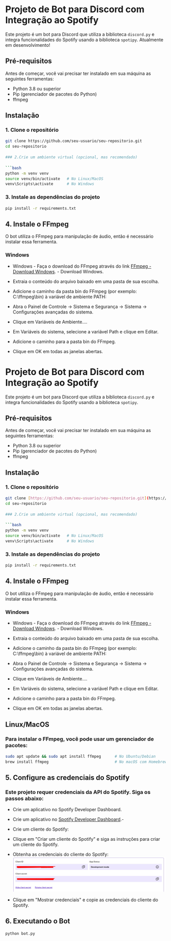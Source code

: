 # Projeto de Bot para Discord com Integração ao Spotify

Este projeto é um bot para Discord que utiliza a biblioteca `discord.py` e integra funcionalidades do Spotify usando a biblioteca `spotipy`. Atualmente em desenvolvimento!

## Pré-requisitos

Antes de começar, você vai precisar ter instalado em sua máquina as seguintes ferramentas:

- Python 3.8 ou superior
- Pip (gerenciador de pacotes do Python)
- ffmpeg

## Instalação

### 1. Clone o repositório

```bash
git clone https://github.com/seu-usuario/seu-repositorio.git
cd seu-repositorio

### 2.Crie um ambiente virtual (opcional, mas recomendado)

```bash
python -m venv venv
source venv/bin/activate   # No Linux/MacOS
venv\Scripts\activate      # No Windows
```
### 3. Instale as dependências do projeto

```bash
pip install -r requirements.txt
```

## 4. Instale o FFmpeg

O bot utiliza o FFmpeg para manipulação de áudio, então é necessário instalar essa ferramenta.

### Windows

- Windows - Faça o download do FFmpeg através do link [FFmpeg - Download Windows](https://www.gyan.dev/ffmpeg/builds/). - Download Windows.

- Extraia o conteúdo do arquivo baixado em uma pasta de sua escolha.

- Adicione o caminho da pasta bin do FFmpeg (por exemplo: C:\ffmpeg\bin) à variável de ambiente PATH:

- Abra o Painel de Controle -> Sistema e Segurança -> Sistema -> Configurações avançadas do sistema.

- Clique em Variáveis de Ambiente....

- Em Variáveis do sistema, selecione a variável Path e clique em Editar.

- Adicione o caminho para a pasta bin do FFmpeg.

- Clique em OK em todas as janelas abertas.
# Projeto de Bot para Discord com Integração ao Spotify

Este projeto é um bot para Discord que utiliza a biblioteca `discord.py` e integra funcionalidades do Spotify usando a biblioteca `spotipy`.

## Pré-requisitos

Antes de começar, você vai precisar ter instalado em sua máquina as seguintes ferramentas:

- Python 3.8 ou superior
- Pip (gerenciador de pacotes do Python)
- ffmpeg

## Instalação

### 1. Clone o repositório

```bash
git clone [https://github.com/seu-usuario/seu-repositorio.git](https://github.com/AlisonFernando/Music-Bot-Discord)
cd seu-repositorio

### 2.Crie um ambiente virtual (opcional, mas recomendado)

```bash
python -m venv venv
source venv/bin/activate   # No Linux/MacOS
venv\Scripts\activate      # No Windows
```
### 3. Instale as dependências do projeto

```bash
pip install -r requirements.txt
```

## 4. Instale o FFmpeg

O bot utiliza o FFmpeg para manipulação de áudio, então é necessário instalar essa ferramenta.

### Windows

- Windows - Faça o download do FFmpeg através do link [FFmpeg - Download Windows](https://www.gyan.dev/ffmpeg/builds/). - Download Windows.

- Extraia o conteúdo do arquivo baixado em uma pasta de sua escolha.

- Adicione o caminho da pasta bin do FFmpeg (por exemplo: C:\ffmpeg\bin) à variável de ambiente PATH:

- Abra o Painel de Controle -> Sistema e Segurança -> Sistema -> Configurações avançadas do sistema.

- Clique em Variáveis de Ambiente....

- Em Variáveis do sistema, selecione a variável Path e clique em Editar.

- Adicione o caminho para a pasta bin do FFmpeg.

- Clique em OK em todas as janelas abertas.

## Linux/MacOS

### Para instalar o FFmpeg, você pode usar um gerenciador de pacotes:

```bash
sudo apt update && sudo apt install ffmpeg      # No Ubuntu/Debian
brew install ffmpeg                             # No macOS com Homebrew
```

## 5. Configure as credenciais do Spotify

### Este projeto requer credenciais da API do Spotify. Siga os passos abaixo:

- Crie um aplicativo no Spotify Developer Dashboard.

- Crie um aplicativo no [Spotify Developer Dashboard](https://developer.spotify.com/dashboard/applications).-

- Crie um cliente do Spotify:

- Clique em "Criar um cliente do Spotify" e siga as instruções para criar um cliente do Spotify.

- Obtenha as credenciais do cliente do Spotify: ![Client ID e Client Secret](images/Ids_spotify.jpeg)

- Clique em "Mostrar credenciais" e copie as credenciais do cliente do Spotify.

## 6. Executando o Bot

```bash
python bot.py
```
